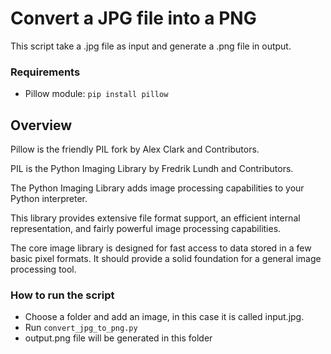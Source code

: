 # Convert a JPG file into a PNG
This script take a .jpg file as input and generate a .png file in output.

### Requirements
* Pillow module:  `pip install pillow` 

## Overview
Pillow is the friendly PIL fork by Alex Clark and Contributors. 

PIL is the Python Imaging Library by Fredrik Lundh and Contributors.

The Python Imaging Library adds image processing capabilities to your Python interpreter.

This library provides extensive file format support, an efficient internal representation, and fairly powerful image processing capabilities.

The core image library is designed for fast access to data stored in a few basic pixel formats. It should provide a solid foundation for a general image processing tool.


### How to run the script
- Choose a folder and add an image, in this case it is called input.jpg.
- Run `convert_jpg_to_png.py`
- output.png file will be generated in this folder
